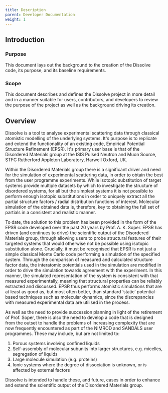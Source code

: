 ```yaml
---
title: Description
parent: Developer Documentation
weight: 1
---
```


## Introduction

### Purpose
This document lays out the background to the creation of the Dissolve code, its purpose, and its baseline requirements.

### Scope
This document describes and defines the Dissolve project in more detail and in a manner suitable for users, contributors, and developers to review the purpose of the project as well as the background driving its creation.

## Overview

Dissolve is a tool to analyse experimental scattering data through classical atomistic modelling of the underlying systems. It's purpose is to replicate and extend the functionality of an existing code, Empirical Potential Structure Refinement (EPSR). It's primary user base is that of the Disordered Materials group at the ISIS Pulsed Neutron and Muon Source, STFC Rutherford Appleton Laboratory, Harwell Oxford, UK.

Within the Disordered Materials group there is a significant driver and need for the simulation of experimental scattering data, in order to obtain the best from the user programme experiments. While isotopic substitution of target systems provide multiple datasets by which to investigate the structure of disordered systems, for all but the simplest systems it is not possible to perform enough isotopic substitutions in order to uniquely extract all the partial structure factors / radial distribution functions of interest. Molecular simulation of the obtained data is, therefore, key to obtaining the full set of partials in a consistent and realistic manner.

To date, the solution to this problem has been provided in the form of the EPSR code developed over the past 20 years by Prof. A. K. Soper. EPSR has driven (and continues to drive) the scientific output of the Disordered Materials group, through allowing users to probe structural features of their targeted systems that would otherwise not be possible using isotopic substitution alone.  Crucially, it must be recognised that EPSR is not just a simple classical Monte Carlo code performing a simulation of the specified system. Through the comparison of measured and calculated structure factor data, the interatomic potentials used in the simulation are modified in order to drive the simulation towards agreement with the experiment. In this manner, the simulated representation of the system is consistent with that measured experimentally, meaning that structural properties can be reliably extracted and discussed. EPSR thus performs atomistic simulations that are at least as good as, but most often better, than standard ‘static’ potential-based techniques such as molecular dynamics, since the discrepancies with measured experimental data are utilised in the process.

As well as the need to provide succession planning in light of the retirement of Prof. Soper, there is also the need to develop a code that is designed from the outset to handle the problems of increasing complexity that are now frequently encountered as part of the NIMROD and SANDALS user programmes. These may include, but are not limited to:

1. Porous systems involving confined liquids
2. Self-assembly of molecular subunits into larger structures, e.g. micelles, segregation of liquids
3. Large molecule simulation (e.g. proteins)
4. Ionic systems where the degree of dissociation is unknown, or is affected by external factors

Dissolve is intended to handle these, and future, cases in order to enhance and extend the scientific output of the Disordered Materials group.
